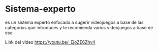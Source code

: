 # Sistema-experto
es un sistema experto enfocado a sugerir videojuegos a base de las categorias que introduces y te recomienda varios videojuegos a base de eso

Link del video https://youtu.be/_EjoZE6Zhy4
